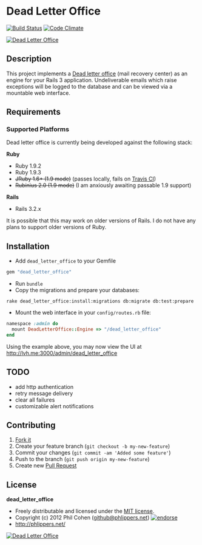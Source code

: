 # Dead Letter Office

[![Build Status](https://secure.travis-ci.org/phlipper/dead_letter_office.png?branch=master)](http://travis-ci.org/phlipper/dead_letter_office) [![Code Climate](https://codeclimate.com/badge.png)](https://codeclimate.com/github/phlipper/dead_letter_office)

[![Dead Letter Office](https://img.skitch.com/20120712-fbycp3kf5yhupq6txnaucknc3d.png)](http://phlippers.net/dead_letter_office)


## Description

This project implements a [Dead letter office](https://en.wikipedia.org/wiki/Dead_letter_office) (mail recovery center) as an engine for your Rails 3 application. Undeliverable emails which raise exceptions will be logged to the database and can be viewed via a mountable web interface.


## Requirements

### Supported Platforms

Dead letter office is currently being developed against the following stack:

**Ruby**

* Ruby 1.9.2
* Ruby 1.9.3
* ~~JRuby 1.6+ (1.9 mode)~~ (passes locally, fails on [Travis CI](http://travis-ci.org/#!/phlipper/dead_letter_office))
* ~~Rubinius 2.0 (1.9 mode)~~ (I am anxiously awaiting passable 1.9 support)

**Rails**

* Rails 3.2.x

It is possible that this may work on older versions of Rails. I do not have any plans to support older versions of Ruby.


## Installation

* Add `dead_letter_office` to your Gemfile

```ruby
gem "dead_letter_office"
```

* Run `bundle`
* Copy the migrations and prepare your databases:

```
rake dead_letter_office:install:migrations db:migrate db:test:prepare
```

* Mount the web interface in your `config/routes.rb` file:

```ruby
namespace :admin do
  mount DeadLetterOffice::Engine => "/dead_letter_office"
end
```

Using the example above, you may now view the UI at http://lvh.me:3000/admin/dead_letter_office


## TODO

* add http authentication
* retry message delivery
* clear all failures
* customizable alert notifications


## Contributing

1. [Fork it](https://help.github.com/articles/fork-a-repo)
2. Create your feature branch (`git checkout -b my-new-feature`)
3. Commit your changes (`git commit -am 'Added some feature'`)
4. Push to the branch (`git push origin my-new-feature`)
5. Create new [Pull Request](https://help.github.com/articles/using-pull-requests)


## License

**dead_letter_office**

* Freely distributable and licensed under the [MIT license](http://phlipper.mit-license.org/2012/license.html).
* Copyright (c) 2012 Phil Cohen (github@phlippers.net) [![endorse](http://api.coderwall.com/phlipper/endorsecount.png)](http://coderwall.com/phlipper)
* http://phlippers.net/


[![Dead Letter Office](https://img.skitch.com/20120712-1e4nk7b2dcemxw4deqt9db4fc9.png)](http://phlippers.net/dead_letter_office)
